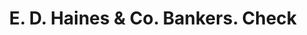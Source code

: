 ---
doi: 10.7916/D8ZG84C5
date_other: '1876'
date_other_textual: '1876'
form: printed ephemera
genre:
- Checks (bank checks)
name:
- E. D. Haines & Co. Bankers
object_in_context_url: https://biggert.cul.columbia.edu/items/view/ave_biggert_01520
subject_hierarchical_geographic:
- West Chester, Pennsylvania, United States
subject_name:
- E. D. Haines & Co. Bankers
title: E. D. Haines & Co. Bankers. Check
sort_title: E. D. Haines & Co. Bankers. Check
call_number: ave_biggert_01520
coordinates:
- 39.95861111111111,-75.60499999999999
pid: ave_biggert_01520
identifiers: ave_biggert_01520
canvas_id: ldpd:396781
permalink: "/items/ave_biggert_01520/"
layout: iiif-image-page
---